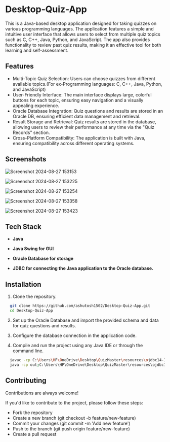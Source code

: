 
# Desktop-Quiz-App

This is a Java-based desktop application designed for taking quizzes on various programming languages. The application features a simple and intuitive user interface that allows users to select from multiple quiz topics such as C, C++, Java, Python, and JavaScript. The app also provides functionality to review past quiz results, making it an effective tool for both learning and self-assessment.





## Features

- Multi-Topic Quiz Selection: Users can choose quizzes from different available topics.(For ex-Programming languages: C, C++, Java, Python, and JavaScript)
- User-Friendly Interface: The main interface displays large, colorful buttons for each topic, ensuring easy navigation and a visually appealing experience.
- Oracle Database Integration: Quiz questions and results are stored in an Oracle DB, ensuring efficient data management and retrieval.
- Result Storage and Retrieval: Quiz results are stored in the database, allowing users to review their performance at any time via the "Quiz Records" section.
- Cross-Platform Compatibility: The application is built with Java, ensuring compatibility across different operating systems.




## Screenshots

![Screenshot 2024-08-27 153153](https://github.com/user-attachments/assets/e7916208-30e1-4649-9bcb-720921b5a357)

![Screenshot 2024-08-27 153225](https://github.com/user-attachments/assets/87425984-99ea-44d8-b662-1f5be7770ab5)

![Screenshot 2024-08-27 153254](https://github.com/user-attachments/assets/31c2b7f5-fca9-41f5-8d08-b3cbc338f398)

![Screenshot 2024-08-27 153358](https://github.com/user-attachments/assets/d16ad45a-cc0b-429a-81c7-71dce2596404)

![Screenshot 2024-08-27 153423](https://github.com/user-attachments/assets/2e74cd98-2e6d-4b13-a355-c6c34d24742f)


## Tech Stack

- **Java**

- **Java Swing for GUI**

- **Oracle Database for storage**

- **JDBC for connecting the Java application to the Oracle database.**


## Installation

1. Clone the repository.

```bash
  git clone https://github.com/ashutosh1502/Desktop-Quiz-App.git
  cd Desktop-Quiz-App
```
2. Set up the Oracle Database and import the provided schema and data for quiz questions and results.

3. Configure the database connection in the application code.

4. Compile and run the project using any Java IDE or through the command line.
```bash
  javac -cp C:\Users\HP\OneDrive\Desktop\QuizMaster\resources\ojdbc14-10.2.0.3.0.jar -d out src\*.java
  java -cp out;C:\Users\HP\OneDrive\Desktop\QuizMaster\resources\ojdbc14-10.2.0.3.0.jar NewMainFrame

```
    
## Contributing

Contributions are always welcome!

If you'd like to contribute to the project, please follow these steps:

- Fork the repository
- Create a new branch (git checkout -b feature/new-feature)
- Commit your changes (git commit -m 'Add new feature')
- Push to the branch (git push origin feature/new-feature)
- Create a pull request

